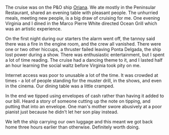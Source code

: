 The cruise was on the P&O ship
[Oriana](https://www.pocruises.com/cruise-ships/oriana/).
We ate mostly in the
Peninsular Restaurant, shared an evening table with pleasant
people.  The unhurried meals, meeting new people, is a big draw of
cruising for me.  One evening Virginia and I dined in the Marco
Pierre White directed Ocean Grill which was an artistic experience.

On the first night during our starters the alarm went off, the
tannoy said there was a fire in the engine room, and the crew all
vanished.  There were one or two other hiccups, a thruster failed
leaving Ponta Delgada, the ship lost power during a show.  There
was enthusiastic entertainment, but I spent a lot of time reading.
The cruise had a dancing theme to it, and I lasted half an hour
learning the social waltz before Virginia took pity on me.

Internet access was poor to unusable a lot of the time.  It was
crowded at times - a lot of people standing for the muster drill,
in the shows, and even in the cinema.  Our dining table was a
little cramped.

In the end we tipped using envelopes of cash rather than having it
added to our bill.  Heard a story of someone cutting up the note on
tipping, and putting that into an envelope.  One man's mother swore
abusively at a poor pianist just because he didn't let her son play
instead.

We left the ship carrying our own luggage and this meant we got
back home three hours earlier than otherwise.  Definitely worth
doing.
